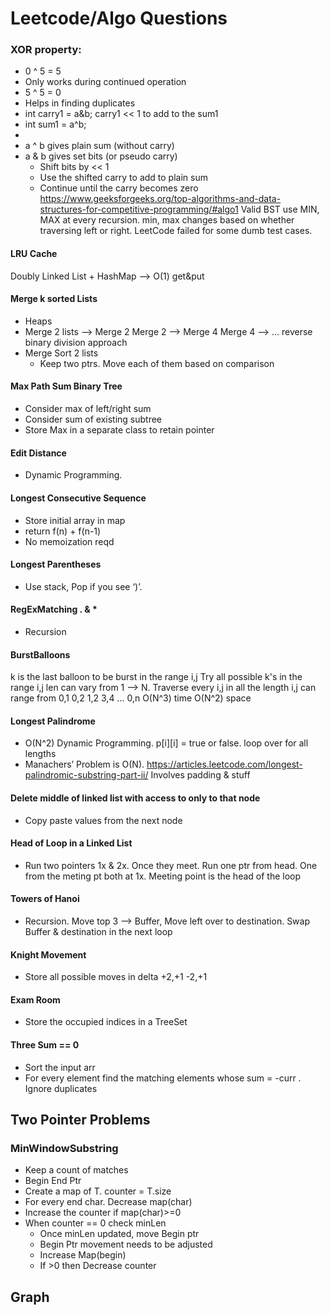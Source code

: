 # Leetcode/Algo Questions

### XOR property:
* 0 ^ 5 = 5
* Only works during continued operation
* 5 ^ 5 = 0
* Helps in finding duplicates
* int carry1 = a&b; carry1 << 1 to add to the sum1
* int sum1 = a^b;
* 
* a ^ b gives plain sum (without carry)
* a & b gives set bits (or pseudo carry)
    * Shift bits by << 1 
    * Use the shifted carry to add to plain sum
    * Continue until the carry becomes zero
https://www.geeksforgeeks.org/top-algorithms-and-data-structures-for-competitive-programming/#algo1
Valid BST 
use MIN, MAX at every recursion. min, max changes based on whether traversing left or right. LeetCode failed for some dumb test cases.
#### LRU Cache
Doubly Linked List + HashMap —> O(1) get&put
#### Merge k sorted Lists
* Heaps
* Merge 2 lists —> Merge 2 Merge 2 —> Merge 4 Merge 4 —> … reverse binary division approach
* Merge Sort 2 lists
    * Keep two ptrs. Move each of them based on comparison
#### Max Path Sum Binary Tree
* Consider max of left/right sum
* Consider sum of existing subtree
* Store Max in a separate class to retain pointer
#### Edit Distance
* Dynamic Programming. 
#### Longest Consecutive Sequence
* Store initial array in map
* return f(n) + f(n-1)
* No memoization reqd
#### Longest Parentheses
* Use stack, Pop if you see ‘)’. 
#### RegExMatching . & *
* Recursion
#### BurstBalloons
 k is the last balloon to be burst in the range i,j
Try all possible k's in the range i,j
 len can vary from 1 --> N. Traverse every i,j in all the length
 i,j can range from 0,1 0,2 1,2 3,4 ... 0,n
O(N^3) time O(N^2) space
#### Longest Palindrome
- O(N^2) Dynamic Programming. p[i][i] = true or false. loop over for all lengths
- Manachers’ Problem is O(N). https://articles.leetcode.com/longest-palindromic-substring-part-ii/ Involves padding & stuff
#### Delete middle of linked list with access to only to that node
- Copy paste values from the next node
#### Head of Loop in a Linked List
- Run two pointers 1x & 2x. Once they meet. Run one ptr from head. One from the meting pt both at 1x. Meeting point is the head of the loop
#### Towers of Hanoi
- Recursion. Move top 3 —> Buffer, Move left over to destination. Swap Buffer & destination in the next loop
#### Knight Movement
- Store all possible moves in delta +2,+1 -2,+1
#### Exam Room
- Store the occupied indices in a TreeSet
#### Three Sum == 0
- Sort the input arr
- For every element find the matching elements whose sum = -curr . Ignore duplicates
## Two Pointer Problems
### MinWindowSubstring
- Keep a count of matches 
- Begin End Ptr
- Create a map of T. counter = T.size
- For every end char. Decrease map(char)
- Increase the counter if map(char)>=0
- When counter == 0 check minLen
  - Once minLen updated, move Begin ptr
  - Begin Ptr movement needs to be adjusted
  - Increase Map(begin) 
  - If >0 then Decrease counter
## Graph
